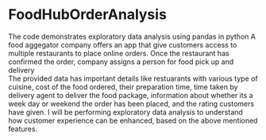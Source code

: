 # FoodHubOrderAnalysis
The code demonstrates exploratory data analysis using pandas in python
A food aggegator company offers an app that give customers access to multiple restaurants to place online orders.
Once the restaurant has confirmed the order, company assigns a person for food pick up and delivery  
The provided data has important details like restuarants with various type of cuisine, cost of the food ordered, their preparation time, time taken by delivery agent to deliver the food package, information about whether its a week day or weekend the order has been placed, and  the rating customers have given.
I will be performing exploratory data analysis to understand how customer experience can be enhanced, based on the above mentioned features.
